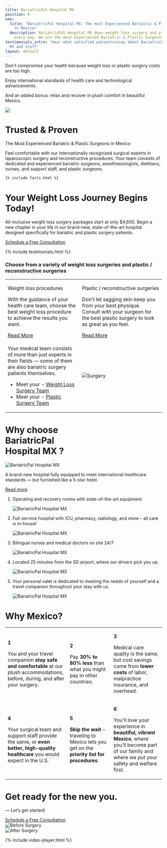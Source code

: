 ```yaml
---
title: BariatricPal Hospital MX
position: 0
seo:
  title: 'BariatricPal Hospital MX: The most Experienced Bariatric & Plastic Surgeons
    in Mexico!'
  description: BariatricPal Hospital MX does weight loss surgery and plastic surgery
    every day. We are the most Experienced Bariatric & Plastic Surgeons in Mexico!
testimonials_intro: "Hear what satisfied patients\nsay about BariatricPal \nHospital
  MX and Staff"
layout: default
---
```


<div class='hero' data-cover='hospital-team'>
  <div class='hero-wrap'>
    <div class='hero-caption u-alignBottom'>
      <div class='hero-box hero-box--transparent js-slides'>
        <div class='slides js-slides'>
          <p class='slide t3 u-m0 js-slide'>
            Don't compromise your health because weight loss or plastic surgery costs are too high.
          </p>
          <p class='slide t3 u-m0 js-slide'>
            Enjoy international standards of
            health care and technological
            advancements.
          </p>
          <p class='slide t3 u-m0 js-slide'>
            And an added bonus: relax
            and recover in plush comfort
            in beautiful Mexico.
          </p>
        </div>
      </div>
    </div>
  </div>
</div>

<div class='wrap'>
  <div class='section u-py4'>
    <div class='section-row'>
      <div class='section-chunk u-size10of16 u-px2 u-xs-sizeFull'>
        <a class='ctrl ctrl--play' href='#qctIbDMqjNM'>
          <img src='/uploads/alex-brecher-video.png' />
        </a>
      </div>
      <div class='section-chunk u-size6of16 u-px2 u-xs-sizeFull'>
        <h1 class='u-mb0 u-mt1'>
          Trusted &amp; Proven
        </h1>
        <p class='t3 u-textPrimary u-mt0'>
          The Most Experienced Bariatric &amp;
          Plastic Surgeons in Mexico
        </p>
        <p>
          Feel comfortable with our internationally recognized surgical experts in laparoscopic surgery and reconstructive procedures. Your team consists of dedicated and experienced bariatric surgeons, anesthesiologists, dietitians, nurses, and support staff, and plastic surgeons.
        </p>
      </div>
    </div>

    {% include facts.html %}
  </div>
</div>

<div class='section'>
  <div class='section-hero' data-cover='surgery'>
    <div class='section-heroWrap'>
      <div class='section-heroBox section-heroBox--light'>
        <h1 class='u-mt0'>
          Your Weight Loss Journey Begins Today!
        </h1>
        <p>
          All-inclusive weight loss surgery packages start at only $4,600.
          Begin a new chapter in your life in our brand-new, state-of-the-art
          hospital designed specifically for bariatric and plastic surgery patients.
        </p>
        <a class='btn u-mt2' href='/contact'>
          Schedule a Free Consultation
        </a>
      </div>
    </div>
  </div>
</div>

<div class='wrap'>

  {% include testimonials.html %}

  <div class='section u-py6'>
    <div class='section-row'>
      <h3 class='u-size9of16 u-mAuto u-mt0 u-alignCenter'>
        Choose from a variety of <strong>weight loss surgeries</strong>
        and <strong>plastic / reconstructive surgeries</strong>
      </h3>
    </div>
    <table class='section-table u-mt2'>
      <tr>
        <td class='card u-alignTop u-xs-block u-xs-sizeFull'>
          <p class='u-m0 t-smaller u-textUppercase u-textPrimary'>
            Weight loss procedures
          </p>
          <p>
            With the guidance of your health care team, choose the best weight loss procedure to achieve the results you want.
          </p>
          <a href="/weight-loss-surgeries">
            Read More
          </a>
        </td>
        <td class='card u-alignTop u-mt2 u-xs-block u-xs-sizeFull'>
          <p class='u-m0 t-smaller u-textUppercase u-textPrimary'>
            Plastic / reconstructive surgeries
          </p>
          <p>
            Don't let sagging skin keep you from your best physique. Consult with your surgeon for the best plastic surgery to look as great as you feel.
          </p>
          <a href="/plastic-surgeries">
            Read More
          </a>
        </td>
      </tr>
      <tr>
        <td class='box u-py4 u-alignTop u-xs-block u-xs-sizeFull'>
          <p class='u-mt0 u-px1'>
            Your medical team consists of more than just experts in their fields — some of them are also bariatric surgery patients themselves.
          </p>
          <ul class='borderedList'>
            <li class="borderedList-item">
              Meet your -
              <a href='/weight-loss-surgeries/overview'>
                Weight Loss Surgery Team
              </a>
              <span class='icon icon--triangle u-right'></span>
            </li>
            <li class="borderedList-item">
              Meet your -
              <a href='/plastic-surgeries/overview'>
                Plastic Surgery Team
              </a>
              <span class='icon icon--triangle u-right'></span>
            </li>
          </ul>
        </td>
        <td class='section-hero u-alignTop u-mt2 u-xs-block u-xs-sizeFull' data-cover='or'>
          <img class='u-hidden u-xs-block' src='/uploads/or.png' alt='Surgery' />
        </td>
      </tr>
    </table>
  </div>

  <div class='section u-py6'>
    <div class='section-row'>
      <div class='section-chunk u-size2of5 u-px2 u-mAuto u-xs-mb3 u-xs-size10of12 u-xs-alignCenter u-xs-clear'>
        <h1 class='u-mt0'>
          Why choose<br/>
          BariatricPal<br/>
          Hospital MX ?
        </h1>
        <img class='u-py1' src='/uploads/or-12.png' alt='BariatricPal Hospital MX'/>
        <p>
          A brand-new hospital fully equipped to meet international healthcare standards — but furnished like a 5-star hotel.
        </p>
        <a href="/about/bariatricpal-hospital-mx/">
          Read more
        </a>
      </div>
      <div class='section-chunk u-size3of5 u-px4 u-pr2 u-xs-sizeFull u-xs-pl2'>
        <ol class='orderedList'>
          <li class='orderedList-item u-pr2'>
            <p class='u-size8of16 u-m0 u-left u-xxs-sizeFull'>
              Operating and recovery rooms with state-of-the-art equipment
            </p>
            <img class='u-size3of16 u-right u-xxs-sizeFull u-xxs-mt1' src='/uploads/hospital-7.png' alt='BariatricPal Hospital MX'/>
          </li>
          <li class='orderedList-item u-pr2'>
            <p class='u-size8of16 u-m0 u-left u-xxs-sizeFull'>
              Full-service hospital with ICU, pharmacy, radiology, and more – all care is in-house!
            </p>
            <img class='u-size3of16 u-right u-xxs-sizeFull u-xxs-mt1' src='/uploads/hospital-8.png' alt='BariatricPal Hospital MX'/>
          </li>
          <li class='orderedList-item u-pr2'>
            <p class='u-size8of16 u-m0 u-left u-xxs-sizeFull'>
              Bilingual nurses and medical doctors on site 24/7
            </p>
            <img class='u-size3of16 u-right u-xxs-sizeFull u-xxs-mt1' src='/uploads/hospital-9.png' alt='BariatricPal Hospital MX'/>
          </li>
          <li class='orderedList-item u-pr2'>
            <p class='u-size10of16 u-m0 u-left u-xxs-sizeFull'>
              Located 25 minutes from the SD airport, where our drivers pick you up.
            </p>
            <img class='u-size3of16 u-right u-xxs-sizeFull u-xxs-mt1' src='/uploads/hospital-10.png' alt='BariatricPal Hospital MX'/>
          </li>
          <li class='orderedList-item u-pr2'>
            <p class='u-size10of16 u-m0 u-left u-xxs-sizeFull'>
              Your personal valet is dedicated to meeting the needs of yourself and a travel companion throughout your stay with us.
            </p>
            <img class='u-size3of16 u-right u-xxs-sizeFull u-xxs-mt1' src='/uploads/hospital-11.png' alt='BariatricPal Hospital MX'/>
          </li>
        </ol>
      </div>
    </div>
  </div>

</div>

<div class='section-hero' data-cover='mexico'>
  <div class='section-heroWrap u-px0'>
    <h1 class='u-mt0 u-px2'>
      <strong class='u-textWhite'>
        Why Mexico?
      </strong>
    </h1>
    <table class='section-table'>
      <tr>
        <td class='box box--white u-alignTop u-xs-sizeFull u-xs-left'>
          <p class='u-m0 t3 u-right u-size1of16 u-alignRight u-xs-left u-xs-alignLeft'>
            <strong class='u-textPrimary'>1</strong>
          </p>
          <p class='u-m0 u-left u-size13of16 u-xs-pl1'>
            ​You and your travel companion <strong>stay safe and comfortable</strong> at our plush accommodations, before, during, and after your surgery.
          </p>
        </td>
        <td class='box box--white u-mt2 u-alignTop u-xs-sizeFull u-xs-left'>
          <p class='u-m0 t3 u-right u-size1of16 u-alignRight u-xs-left u-xs-alignLeft'>
            <strong class='u-textPrimary'>2</strong>
          </p>
          <p class='u-m0 u-left u-size13of16 u-xs-pl1'>
            Pay <strong>30% to 80% less</strong> than what you might pay in other countries.
          </p>
        </td>
        <td class='box box--white u-mt2 u-alignTop u-xs-sizeFull u-xs-left'>
          <p class='u-m0 t3 u-right u-size1of16 u-alignRight u-xs-left u-xs-alignLeft'>
            <strong class='u-textPrimary'>3</strong>
          </p>
          <p class='u-m0 u-left u-size15of16 u-xs-pl1'>
            Medical care quality is the same, but cost savings come from <strong>lower costs</strong> of labor, malpractice insurance, and overhead.
        </p>
        </td>
      </tr>
      <tr>
        <td class='box box--white u-alignTop u-xs-sizeFull u-xs-left'>
          <p class='u-m0 t3 u-right u-size1of16 u-alignRight u-xs-left u-xs-alignLeft'>
            <strong class='u-textPrimary'>4</strong>
          </p>
          <p class='u-m0 u-left u-size13of16 u-xs-pl1'>
            Your surgical team and support staff provide the same, or <strong>even better, high-quality healthcare</strong> you would expect in the U.S.
          </p>
        </td>
        <td class='box box--white u-mt2 u-alignTop u-xs-sizeFull u-xs-left'>
          <p class='u-m0 t3 u-right u-size1of16 u-alignRight u-xs-left u-xs-alignLeft'>
            <strong class='u-textPrimary'>5</strong>
          </p>
          <p class='u-m0 u-left u-size13of16 u-xs-pl1'>
            <strong>Skip the wait</strong> – traveling to Mexico lets you get on the <strong>priority list for procedures</strong>.
          </p>
        </td>
        <td class='box box--white u-mt2 u-alignTop u-xs-sizeFull u-xs-left'>
          <p class='u-m0 t3 u-right u-size1of16 u-alignRight u-xs-left u-xs-alignLeft'>
            <strong class='u-textPrimary'>6</strong>
          </p>
          <p class='u-m0 u-left u-size14of16 u-xs-pl1'>
            ​​You'll love your experience in <strong>beautiful, vibrant Mexico</strong>, where you’ll become part of our family and where we put your safety and welfare first.
          </p>
        </td>
      </tr>
    </table>
  </div>
</div>


<div class='wrap'>
  <div class='section u-py6'>
    <div class='section-row'>
      <div class='section-chunk u-size1of3 u-px2  u-xs-sizeFull u-xs-alignCenter u-xs-mb3'>
        <h1 class='u-m0'>
          Get ready for
          <strong class='u-block'>
            the new you.
          </strong>
        </h1>
        <p>
          — Let’s get started!
        </p>
        <a class='btn u-mt2 u-sm-mt1' href='/contact'>
          Schedule <span class='u-sm-hidden'>a Free</span> Consultation
        </a>
      </div>
      <div class='section-chunk u-size1of3 u-px2 u-xs-size1of2 u-xxs-sizeFull'>
        <img src='/uploads/before.png' alt='Before Surgery' />
      </div>
      <div class='section-chunk u-size1of3 u-px2 u-xs-size1of2 u-xxs-sizeFull u-xxs-mt1'>
        <img src='/uploads/after.png' alt='After Surgery' />
      </div>
    </div>
  </div>
</div>

{% include video-player.html %}
